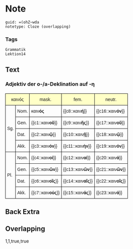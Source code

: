 # Note
```
guid: =(ohZ~wda
notetype: Cloze (overlapping)
```

### Tags
```
Grammatik
Lektion14
```

## Text
<style type="text/css">
table  {border-collapse:collapse;border-spacing:0;}
table td{border-color:black;border-style:solid;border-width:1px;font-family:Arial, sans-serif;font-size:14px;
  overflow:hidden;padding:10px 5px;word-break:normal;}
table th{border-color:black;border-style:solid;border-width:1px;font-family:Arial, sans-serif;font-size:14px;
  font-weight:normal;overflow:hidden;padding:10px 5px;word-break:normal;background-color:#ffffc7;}
</style>
<h3>Adjektiv der o-/a-Deklination auf -η</h3>
<table style="font-size: 20px;">
  <thead>
    <tr><th colspan="2">καινός</th><th>mask.</th><th>fem.</th><th>neutr.</th></tr>
  </thead>
  <tbody>
    <tr><td rowspan="4">Sg.</td><td>Nom.</td><td>καιν<b>ός</b></td><td>{{c8::καιν<b>ή</b>}}
</td><td>{{c16::καιν<b>όν</b>}}
</td></tr>
    <tr><td>Gen.</td><td>{{c1::καιν<b>οῦ</b>}}</td><td>{{c9::καιν<b>ῆς</b>}}
</td><td>{{c17::καιν<b>οῦ</b>}}
</td></tr>
    <tr><td>Dat.</td><td>{{c2::καιν<b>ῷ</b>}}</td><td>{{c10::καιν<b>ῇ</b>}}
</td><td>{{c18::καιν<b>ῷ</b>}}
</td></tr>
    <tr><td>Akk.</td><td>{{c3::καιν<b>όν</b>}}</td><td>{{c11::καιν<b>ὴν</b>}}
</td><td>{{c19::καιν<b>όν</b>}}
</td></tr>
    <tr><td rowspan="4">Pl.</td><td>Nom.</td><td>{{c4::καιν<b>οί</b>}}
</td><td>{{c12::καιν<b>αί</b>}}
</td><td>{{c20::καιν<b>ά</b>}}
</td></tr>
    <tr><td>Gen.</td><td>{{c5::καιν<b>ῶν</b>}}
</td><td>{{c13::καιν<b>ῶν</b>}}
</td><td>{{c21::καιν<b>ῶν</b>}}
</td></tr>
    <tr><td>Dat.</td><td>{{c6::καιν<b>οῖς</b>}}
</td><td>{{c14::καιν<b>αῖς</b>}}
</td><td>{{c22::καιν<b>οῖς</b>}}
</td></tr>
    <tr><td>Akk.</td><td>{{c7::καιν<b>ούς</b>}}
</td><td>{{c15::καιν<b>άς</b>}}
</td><td>{{c23::καιν<b>ά</b>}}
</td></tr>
  </tbody>
</table>

## Back Extra


## Overlapping
1,1,true,true

